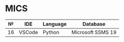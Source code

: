 # MICS

|  № |      IDE     | Language |      Database      |
|----|--------------|----------|--------------------|
| 16 |    VSCode    |  Python  | Microsoft SSMS 19  |
